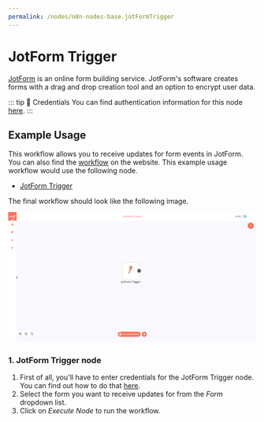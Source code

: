 ```yaml
---
permalink: /nodes/n8n-nodes-base.jotFormTrigger
---
```


# JotForm Trigger

[JotForm](https://www.jotform.com/) is an online form building service. JotForm's software creates forms with a drag and drop creation tool and an option to encrypt user data.

::: tip 🔑 Credentials
You can find authentication information for this node [here](../../../credentials/JotForm/README.md).
:::


## Example Usage

This workflow allows you to receive updates for form events in JotForm. You can also find the [workflow](https://n8n.io/workflows/541) on the website. This example usage workflow would use the following node.
- [JotForm Trigger]()

The final workflow should look like the following image.

![A workflow with the JotForm Trigger node](./workflow.png)


### 1. JotForm Trigger node

1. First of all, you'll have to enter credentials for the JotForm Trigger node. You can find out how to do that [here](../../../credentials/JotForm/README.md).
2. Select the form you want to receive updates for from the *Form* dropdown list.
3. Click on *Execute Node* to run the workflow.
